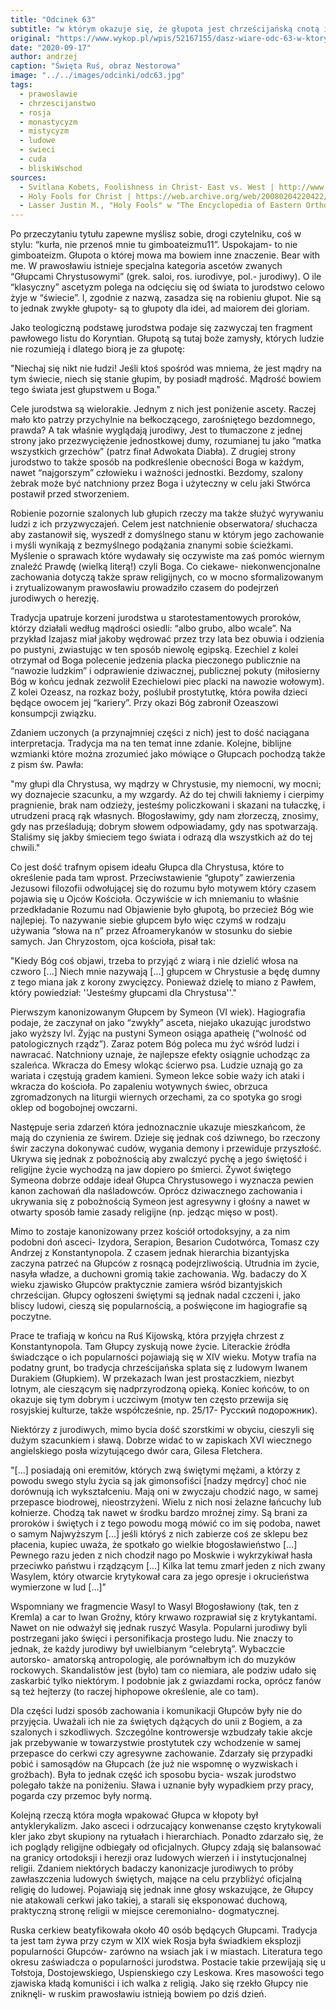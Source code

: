 ```yaml
---
title: "Odcinek 63"
subtitle: "w którym okazuje się, że głupota jest chrześcijańską cnotą i prowadzi do świętości."
original: "https://www.wykop.pl/wpis/52167155/dasz-wiare-odc-63-w-ktorym-okazuje-sie-ze-glupota-/"
date: "2020-09-17"
author: andrzej
caption: "Święta Ruś, obraz Nestorowa"
image: "../../images/odcinki/odc63.jpg"
tags:
  - prawoslawie
  - chrzescijanstwo
  - rosja
  - monastycyzm
  - mistycyzm
  - ludowe
  - swieci
  - cuda
  - bliskiWschod
sources:
  - Svitlana Kobets, Foolishness in Christ- East vs. West | http://www.slavdom.com/index.php?id=21
  - Holy Fools for Christ | https://web.archive.org/web/20080204220422/http://stnicholas-billings.org/Saints/HolyFools/holyfools.htm
  - Lasser Justin M., "Holy Fools" w "The Encyclopedia of Eastern Orthodox Christianity"
---
```


Po przeczytaniu tytułu zapewne myślisz sobie, drogi czytelniku, coś w stylu: “kurła, nie przenoś mnie tu
gimboateizmu11”. Uspokajam- to nie gimboateizm. Głupota o której mowa ma bowiem inne znaczenie. Bear with me. W prawosławiu istnieje specjalna kategoria ascetów zwanych “Głupcami Chrystusowymi” (grek. saloi, ros. iurodivye, pol.- jurodiwy). O ile “klasyczny” ascetyzm polega na odcięciu się od świata to jurodstwo celowo żyje w “świecie”. I, zgodnie z nazwą, zasadza się na robieniu głupot. Nie są to jednak zwykłe głupoty- są to głupoty dla idei, ad maiorem dei gloriam.

Jako teologiczną podstawę jurodstwa podaje się zazwyczaj ten fragment pawłowego listu do Koryntian. Głupotą są tutaj boże zamysły, których ludzie nie rozumieją i dlatego biorą je za głupotę:

"Niechaj się nikt nie łudzi! Jeśli ktoś spośród was mniema, że jest mądry na tym świecie, niech się stanie głupim, by posiadł mądrość. Mądrość bowiem tego świata jest głupstwem u Boga."

Cele jurodstwa są wielorakie. Jednym z nich jest poniżenie ascety. Raczej mało kto patrzy przychylnie na bełkoczącego, zarośniętego bezdomnego, prawda? A tak właśnie wyglądają jurodiwy, Jest to tłumaczone z jednej strony jako przezwyciężenie jednostkowej dumy, rozumianej tu jako “matka wszystkich grzechów” (patrz finał Adwokata Diabła). Z drugiej strony jurodstwo to także sposób na podkreślenie obecności Boga w każdym, nawet “najgorszym” człowieku i ważności jednostki. Bezdomy, szalony żebrak może być natchniony przez Boga i użyteczny w celu jaki Stwórca postawił przed stworzeniem.

Robienie pozornie szalonych lub głupich rzeczy ma także służyć wyrywaniu ludzi z ich przyzwyczajeń. Celem jest natchnienie obserwatora/ słuchacza aby zastanowił się, wyszedł z domyślnego stanu w którym jego zachowanie i myśli wynikają z bezmyślnego podążania znanymi sobie ścieżkami. Myślenie o sprawach które wydawały się oczywiste ma zaś pomóc wiernym znaleźć Prawdę (wielką literą!) czyli Boga. Co ciekawe- niekonwencjonalne zachowania dotyczą także spraw religijnych, co w mocno sformalizowanym i zrytualizowanym prawosławiu prowadziło czasem do podejrzeń jurodiwych o herezję.

Tradycja upatruje korzeni jurodstwa u starotestamentowych proroków, którzy działali według mądrości osiedli: “albo grubo, albo wcale”. Na przykład Izajasz miał jakoby wędrować przez trzy lata bez obuwia i odzienia po pustyni, zwiastując w ten sposób niewolę egipską. Ezechiel z kolei otrzymał od Boga polecenie jedzenia placka pieczonego publicznie na “nawozie ludzkim” i odprawienie dziwacznej, publicznej pokuty (miłosierny Bóg w końcu jednak zezwolił Ezechielowi piec placki na nawozie wołowym). Z kolei Ozeasz, na rozkaz boży, poślubił prostytutkę, która powiła dzieci będące owocem jej “kariery”. Przy okazi Bóg zabronił Ozeaszowi konsumpcji związku.

Zdaniem uczonych (a przynajmniej części z nich) jest to dość naciągana interpretacja. Tradycja ma na ten temat inne zdanie. Kolejne, biblijne wzmianki które można zrozumieć jako mówiące o Głupcach pochodzą także z pism św. Pawła:

"my głupi dla Chrystusa, wy mądrzy w Chrystusie, my niemocni, wy mocni; wy doznajecie szacunku, a my wzgardy. Aż do tej chwili łakniemy i cierpimy pragnienie, brak nam odzieży, jesteśmy policzkowani i skazani na tułaczkę, i utrudzeni pracą rąk własnych. Błogosławimy, gdy nam złorzeczą, znosimy, gdy nas prześladują; dobrym słowem odpowiadamy, gdy nas spotwarzają. Staliśmy się jakby śmieciem tego świata i odrazą dla wszystkich aż do tej chwili."

Co jest dość trafnym opisem ideału Głupca dla Chrystusa, które to określenie pada tam wprost. Przeciwstawienie “głupoty” zawierzenia Jezusowi filozofii odwołującej się do rozumu było motywem który czasem pojawia się u Ojców Kościoła. Oczywiście w ich mniemaniu to właśnie przedkładanie Rozumu nad Objawienie było głupotą, bo przecież Bóg wie najlepiej. To nazywanie siebie głupcem było więc czymś w rodzaju używania “słowa na n” przez Afroamerykanów w stosunku do siebie samych. Jan Chryzostom, ojca kościoła, pisał tak:

"Kiedy Bóg coś objawi, trzeba to przyjąć z wiarą i nie dzielić włosa na czworo [...] Niech mnie nazywają [...] głupcem w Chrystusie a będę dumny z tego miana jak z korony zwycięzcy. Ponieważ dzielę to miano z Pawłem, który powiedział: ''Jesteśmy głupcami dla Chrystusa''."

Pierwszym kanonizowanym Głupcem by Symeon (VI wiek). Hagiografia podaje, że zaczynał on jako “zwykły” asceta, niejako ukazując jurodstwo jako wyższy lvl. Żyjąc na pustyni Symeon osiąga apatheię (“wolność od patologicznych rządz”). Zaraz potem Bóg poleca mu żyć wśród ludzi i nawracać. Natchniony uznaje, że najlepsze efekty osiągnie uchodząc za szaleńca. Wkracza do Emesy wlokąc ścierwo psa. Ludzie uznają go za wariata i częstują gradem kamieni. Symeon lekce sobie waży ich ataki i wkracza do kościoła. Po zapaleniu wotywnych świec, obrzuca zgromadzonych na liturgii wiernych orzechami, za co spotyka go srogi oklep od bogobojnej owczarni.

Następuje seria zdarzeń która jednoznacznie ukazuje mieszkańcom, że mają do czynienia ze świrem. Dzieje się jednak coś dziwnego, bo rzeczony świr zaczyna dokonywać cudów, wygania demony i przewiduje przyszłość. Ukrywa się jednak z pobożnością aby zwalczyć pychę a jego świętość i religijne życie wychodzą na jaw dopiero po śmierci. Żywot świętego Symeona dobrze oddaje ideał Głupca Chrystusowego i wyznacza pewien kanon zachowań dla naśladowców. Oprócz dziwacznego zachowania i ukrywania się z pobożnością Symeon jest agresywny i głośny a nawet w otwarty sposób łamie zasady religijne (np. jedząc mięso w post).

Mimo to zostaje kanonizowany przez kościół ortodoksyjny, a za nim podobni doń asceci- Izydora, Serapion, Besarion Cudotwórca, Tomasz czy Andrzej z Konstantynopola. Z czasem jednak hierarchia bizantyjska zaczyna patrzeć na Głupców z rosnącą podejrzliwością. Utrudnia im życie, nasyła władze, a duchowni gromią takie zachowania. Wg. badaczy do X wieku zjawisko Głupców praktycznie zamiera wśród bizantyjskich chrześcijan. Głupcy ogłoszeni świętymi są jednak nadal czczeni i, jako bliscy ludowi, cieszą się popularnością, a poświęcone im hagiografie są poczytne.

Prace te trafiają w końcu na Ruś Kijowską, która przyjęła chrzest z Konstantynopola. Tam Głupcy zyskują nowe życie. Literackie źródła świadczące o ich popularności pojawiają się w XIV wieku. Motyw trafia na podatny grunt, bo tradycja chrześcijańska splata się z ludowym Iwanem Durakiem (Głupkiem). W przekazach Iwan jest prostaczkiem, niezbyt lotnym, ale cieszącym się nadprzyrodzoną opieką. Koniec końców, to on okazuje się tym dobrym i uczciwym (motyw ten często przewija się rosyjskiej kulturze, także współcześnie, np. 25/17- Русский подорожник).

Niektórzy z jurodiwych, mimo bycia dość szorstkimi w obyciu, cieszyli się dużym szacunkiem i sławą. Dobrze widać to w zapiskach XVI wiecznego angielskiego posła wizytującego dwór cara, Gilesa Fletchera.

"[...] posiadają oni eremitów, których zwą świętymi mężami, a którzy z powodu swego stylu życia są jak gimonsofiści [nadzy mędrcy] choć nie dorównują ich wykształceniu. Mają oni w zwyczaju chodzić nago, w samej przepasce biodrowej, nieostrzyżeni. Wielu z nich nosi żelazne łańcuchy lub kołnierze. Chodzą tak nawet w środku bardzo mroźnej zimy. Są brani za proroków i świętych i z tego powodu mogą mówić co im się podoba, nawet o samym Najwyższym [...] jeśli któryś z nich zabierze coś ze sklepu bez płacenia, kupiec uważa, że spotkało go wielkie błogosławieństwo [...] Pewnego razu jeden z nich chodził nago po Moskwie i wykrzykiwał hasła przeciwko państwu i rządzącym [...] Kilka lat temu zmarł jeden z nich zwany Wasylem, który otwarcie krytykował cara za jego opresje i okrucieństwa wymierzone w lud [...]"

Wspomniany we fragmencie Wasyl to Wasyl Błogosławiony (tak, ten z Kremla) a car to Iwan Groźny, który krwawo rozprawiał się z krytykantami. Nawet on nie odważył się jednak ruszyć Wasyla. Popularni jurodiwy byli postrzegani jako święci i personifikacja prostego ludu. Nie znaczy to jednak, że każdy jurodiwy był uwielbianym “celebrytą”. Wybaczcie autorsko- amatorską antropologię, ale porównałbym ich do muzyków rockowych. Skandalistów jest (było) tam co niemiara, ale podziw udało się zaskarbić tylko niektórym. I podobnie jak z gwiazdami rocka, oprócz fanów są też hejterzy (to raczej hiphopowe określenie, ale co tam).

Dla części ludzi sposób zachowania i komunikacji Głupców były nie do przyjęcia. Uważali ich nie za świętych dążących do unii z Bogiem, a za szalonych i szkodliwych. Szczególne kontrowersje wzbudzały takie akcje jak przebywanie w towarzystwie prostytutek czy wchodzenie w samej przepasce do cerkwi czy agresywne zachowanie. Zdarzały się przypadki pobić i samosądów na Głupcach (że już nie wspomnę o wyzwiskach i groźbach). Była to jednak część ich sposobu bycia- wszak jurodstwo polegało także na poniżeniu. Sława i uznanie były wypadkiem przy pracy, pogarda czy przemoc były normą.

Kolejną rzeczą która mogła wpakować Głupca w kłopoty był antyklerykalizm. Jako asceci i odrzucający konwenanse często krytykowali kler jako zbyt skupiony na rytuałach i hierarchiach. Ponadto zdarzało się, że ich poglądy religijne odbiegały od oficjalnych. Głupcy zdają się balansować na granicy ortodoksji i herezji oraz ludowych wierzeń i i instytucjonalnej religii. Zdaniem niektórych badaczy kanonizacje jurodiwych to próby zawłaszczenia ludowych świętych, mające na celu przybliżyć oficjalną religię do ludowej. Pojawiają się jednak inne głosy wskazujące, że Głupcy nie atakowali cerkwi jako takiej, a starali się eksponować duchową, praktyczną stronę religii w miejsce ceremonialno- dogmatycznej.

Ruska cerkiew beatyfikowała około 40 osób będących Głupcami. Tradycja ta jest tam żywa przy czym w XIX wiek Rosja była świadkiem eksplozji popularności Głupców- zarówno na wsiach jak i w miastach. Literatura tego okresu zaświadcza o popularności jurodstwa. Postacie takie przewijają się u Tołstoja, Dostojewskiego, Uspienskiego czy Leskowa. Kres masowości tego zjawiska kładą komuniści i ich walka z religią. Jako się rzekło Głupcy nie zniknęli- w ruskim prawosławiu istnieją bowiem po dziś dzień.
